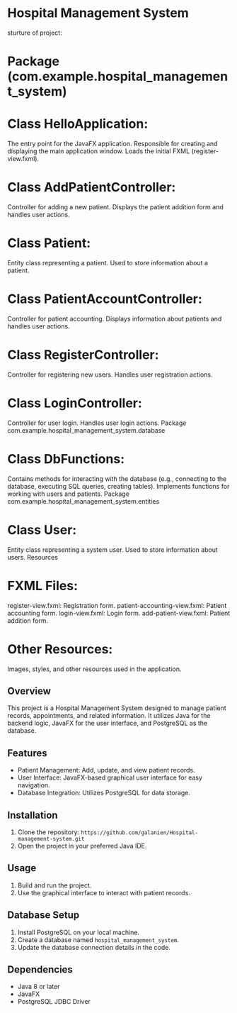 # Hospital Management System
sturture of project:
# Package (com.example.hospital_management_system)
# Class HelloApplication:
The entry point for the JavaFX application.
Responsible for creating and displaying the main application window.
Loads the initial FXML (register-view.fxml).
# Class AddPatientController:
Controller for adding a new patient.
Displays the patient addition form and handles user actions.
# Class Patient:
Entity class representing a patient.
Used to store information about a patient.
# Class PatientAccountController:
Controller for patient accounting.
Displays information about patients and handles user actions.
# Class RegisterController:
Controller for registering new users.
Handles user registration actions.
# Class LoginController:
Controller for user login.
Handles user login actions.
Package com.example.hospital_management_system.database
# Class DbFunctions:
Contains methods for interacting with the database (e.g., connecting to the database, executing SQL queries, creating tables).
Implements functions for working with users and patients.
Package com.example.hospital_management_system.entities
# Class User:
Entity class representing a system user.
Used to store information about users.
Resources
# FXML Files:
register-view.fxml: Registration form.
patient-accounting-view.fxml: Patient accounting form.
login-view.fxml: Login form.
add-patient-view.fxml: Patient addition form.
# Other Resources:
Images, styles, and other resources used in the application.

## Overview

This project is a Hospital Management System designed to manage patient records, appointments, and related information. It utilizes Java for the backend logic, JavaFX for the user interface, and PostgreSQL as the database.

## Features

- Patient Management: Add, update, and view patient records.
- User Interface: JavaFX-based graphical user interface for easy navigation.
- Database Integration: Utilizes PostgreSQL for data storage.

## Installation

1. Clone the repository: `https://github.com/galanien/Hospital-management-system.git`
2. Open the project in your preferred Java IDE.

## Usage

1. Build and run the project.
2. Use the graphical interface to interact with patient records.

## Database Setup

1. Install PostgreSQL on your local machine.
2. Create a database named `hospital_management_system`.
3. Update the database connection details in the code.

## Dependencies

- Java 8 or later
- JavaFX
- PostgreSQL JDBC Driver


